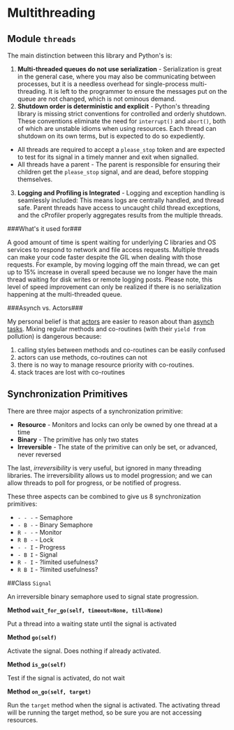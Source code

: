
Multithreading
==============


Module `threads`
----------------

The main distinction between this library and Python's is:

1. **Multi-threaded queues do not use serialization** - Serialization is great in the general case, where you may also be communicating between processes, but it is a needless overhead for single-process multi-threading. It is left to the programmer to ensure the messages put on the queue are not changed, which is not ominous demand.
2. **Shutdown order is deterministic and explicit** - Python's threading library is missing strict conventions for controlled and orderly shutdown. These conventions eliminate the need for `interrupt()` and `abort()`, both of which are unstable idioms when using resources.   Each thread can shutdown on its own terms, but is expected to do so expediently.

  * All threads are required to accept a `please_stop` token and are expected to test for its signal in a timely manner and exit when signalled.
  * All threads have a parent - The parent is responsible for ensuring their children get the `please_stop` signal, and are dead, before stopping themselves.

3. **Logging and Profiling is Integrated** - Logging and exception handling is seamlessly included: This means logs are centrally handled, and thread safe. Parent threads have access to uncaught child thread exceptions, and the cProfiler properly aggregates results from the multiple threads.  
 

###What's it used for###

A good amount of time is spent waiting for underlying C libraries and OS
services to respond to network and file access requests. Multiple
threads can make your code faster despite the GIL when dealing with those
requests. For example, by moving logging off the main thread, we can get
up to 15% increase in overall speed because we no longer have the main thread
waiting for disk writes or remote logging posts. Please note, this level of
speed improvement can only be realized if there is no serialization happening
at the multi-threaded queue.  

###Asynch vs. Actors###

My personal belief is that [actors](http://en.wikipedia.org/wiki/Actor_model)
are easier to reason about than [asynch tasks](https://docs.python.org/3/library/asyncio-task.html).
Mixing regular methods and co-routines (with their `yield from` pollution) is
dangerous because:

1. calling styles between methods and co-routines can be easily confused
2. actors can use methods, co-routines can not
3. there is no way to manage resource priority with co-routines.
4. stack traces are lost with co-routines

Synchronization Primitives
--------------------------

There are three major aspects of a synchronization primitive:

* **Resource** - Monitors and locks can only be owned by one thread at a time
* **Binary** - The primitive has only two states
* **Irreversible** - The state of the primitive can only be set, or advanced, never reversed

The last, *irreversibility* is very useful, but ignored in many threading
libraries. The irreversibility allows us to model progression; and
we can allow threads to poll for progress, or be notified of progress. 

These three aspects can be combined to give us 8 synchronization primitives:

* `- - -` - Semaphore
* `- B -` - Binary Semaphore
* `R - -` - Monitor
* `R B -` - Lock
* `- - I` - Progress
* `- B I` - Signal
* `R - I` - ?limited usefulness?
* `R B I` - ?limited usefulness?

##Class `Signal`

An irreversible binary semaphore used to signal state progression.

**Method `wait_for_go(self, timeout=None, till=None)`**

Put a thread into a waiting state until the signal is activated

**Method `go(self)`**

Activate the signal. Does nothing if already activated.

**Method `is_go(self)`**

Test if the signal is activated, do not wait

**Method `on_go(self, target)`**

Run the `target` method when the signal is activated. The activating thread will be running the target method, so be sure you are not accessing resources.
